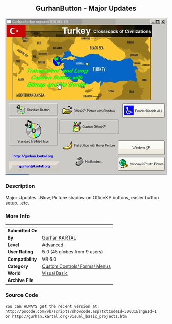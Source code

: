 ﻿<div align="center">

## GurhanButton \- Major Updates

<img src="PIC2002141015436410.gif">
</div>

### Description

Major Updates...Now, Picture shadow on OfficeXP buttons, easier button setup...etc.
 
### More Info
 


<span>             |<span>
---                |---
**Submitted On**   |
**By**             |[Gurhan KARTAL](https://github.com/Planet-Source-Code/PSCIndex/blob/master/ByAuthor/gurhan-kartal.md)
**Level**          |Advanced
**User Rating**    |5.0 (45 globes from 9 users)
**Compatibility**  |VB 6\.0
**Category**       |[Custom Controls/ Forms/  Menus](https://github.com/Planet-Source-Code/PSCIndex/blob/master/ByCategory/custom-controls-forms-menus__1-4.md)
**World**          |[Visual Basic](https://github.com/Planet-Source-Code/PSCIndex/blob/master/ByWorld/visual-basic.md)
**Archive File**   |[](https://github.com/Planet-Source-Code/gurhan-kartal-gurhanbutton-major-updates__1-30380/archive/master.zip)





### Source Code

```
You can ALWAYS get the recent version at:
http://pscode.com/vb/scripts/showcode.asp?txtCodeId=30031&lngWId=1
or http://gurhan.kartal.org/visual_basic_projects.htm
```

